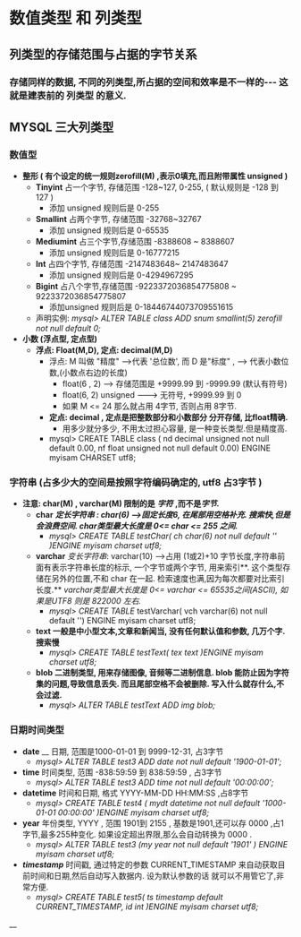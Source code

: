 # 数值类型 和 列类型

## 列类型的存储范围与占据的字节关系

### 存储同样的数据, 不同的列类型,所占据的空间和效率是不一样的--- 这就是建表前的 列类型 的意义. 

## MYSQL 三大列类型

### **数值型**

* **整形 \( 有个设定的统一规则zerofill\(M\) ,表示0填充,而且附带属性 unsigned \)**
  * **Tinyint**        占一个字节, 存储范围 -128~127,  0-255,  \( 默认规则是 -128 到 127 \)
    * 添加 unsigned 规则后是  0-255
  * **Smallint**      占两个字节, 存储范围 -32768~32767   
    * 添加 unsigned 规则后是 0-65535
  * **Mediumint**  占三个字节,存储范围 -8388608 ~ 8388607
    * 添加 unsigned 规则后是 0-16777215
  * **Int**                   占四个字节, 存储范围  -2147483648~ 2147483647
    * 添加 unsigned 规则后是 0-4294967295
  * **Bigint**             占八个字节,存储范围 -9223372036854775808 ~ 9223372036854775807
    * 添加unsigned 规则后是 0-18446744073709551615
  * 声明实例: _mysql&gt; ALTER TABLE class ADD snum smallint\(5\) zerofill not null default 0;_
* **小数 \(浮点型, 定点型\)**
  * **浮点: Float\(M,D\),       定点:  decimal\(M,D\)**
    * 浮点:   M 叫做 "精度" --&gt;代表 '总位数',    而 D 是"标度" , --&gt; 代表小数位数,\(小数点右边的长度\)
      * float\(6 , 2\)   --&gt; 存储范围是   +9999.99 到  -9999.99  \(默认有符号\)
      * float\(6, 2\) unsigned   ---&gt; 无符号,  +9999.99  到  0
      * 如果 M &lt;= 24  那么就占用 4字节, 否则占用 8字节.
    * **定点:  decimal , 定点是把整数部分和小数部分 分开存储, 比float精确.**
      * 用多少就分多少, 不用太过担心容量, 是一种变长类型.但是精度高.
    * mysql&gt;  CREATE TABLE class \( nd decimal unsigned not null default 0.00, nf float unsigned not null default 0.00\) ENGINE myisam CHARSET utf8;

### **字符串 \(占多少大的空间是按照字符编码确定的, utf8 占3字节 \)**

* **注意: char\(M\) , varchar\(M\) 限制的是** _**字符**_ **,而不是**_**字节.**_
  * **char**      _**定长字符串    : char\(6\)  --&gt;固定长度6, 在尾部用空格补充.  搜索快,但是会浪费空间. char类型最大长度是  0&lt;= char &lt;= 255 之间.**_
    * _mysql&gt; CREATE TABLE testChar\( ch char\(6\) not null default '' \)ENGINE myisam charset utf8;_
  * **varchar**       _变长字符串_: varchar\(10\)  --&gt;占用 \(1或2\)+10 字节长度,字符串前面有表示字符串长度的标示, 一个字节或两个字节, 用来索引**.  这个类型存储在另外的位置,不和 char 在一起. 检索速度也满,因为每次都要对比索引长度.**      _varchar类型最大长度是 0&lt;= varchar &lt;= 65535之间\(ASCII\), 如果是UTF8 则是  822000 左右._
    * _mysql&gt; CREATE TABLE_  testVarchar\( vch  varchar\(6\) not null default ''\) ENGINE myisam charset utf8;
  * **text      一般是中小型文本,文章和新闻当, 没有任何默认值和参数, 几万个字.  搜索慢**
    * _mysql&gt; CREATE TABLE testText\( tex  text \)ENGINE myisam charset utf8;_
  * **blob       二进制类型, 用来存储图像, 音频等二进制信息. blob 能防止因为字符集的问题,导致信息丢失. 而且尾部空格不会被删除. 写入什么就存什么,不会过滤.**
    * _mysql&gt; ALTER TABLE  testText ADD img blob;_

### **日期时间类型**

* **date** __     日期, 范围是1000-01-01  到 9999-12-31, 占3字节
  * _mysql&gt; ALTER TABLE test3 ADD date not null default '1900-01-01';_
* **time**      时间类型,   范围 -838:59:59 到 838:59:59 ,   占3字节
  * _mysql&gt;  ALTER TABLE test3 ADD time not null default '00:00:00';_
* **datetime**     时间和日期, 格式 YYYY-MM-DD HH:MM:SS    ,占8字节
  * _mysql&gt;  CREATE TABLE test4  \( mydt datetime not null default  '1000-01-01 00:00:00' \)ENGINE myisam charset utf8;_
* **year**     年份类型,   YYYY    , 范围 1901到 2155  , 基数是1901,还可以存 0000 ,占1字节,最多255种变化. 如果设定超出界限,那么会自动转换为 0000 .
  * _mysql&gt; ALTER TABLE test3 \(my  year not null default '1901' \) ENGINE myisam charset utf8;_
* _**timestamp**_     时间戳, 通过特定的参数 CURRENT\_TIMESTAMP 来自动获取目前时间和日期,然后自动写入数据内. 设为默认参数的话 就可以不用管它了,非常方便.
  * _mysql&gt; CREATE TABLE test5\( ts timestamp default CURRENT\_TIMESTAMP, id int \)ENGINE myisam charset utf8;_

\_\_

















